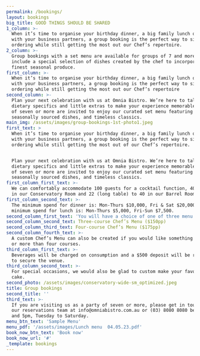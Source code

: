 ```yaml
---
permalink: /bookings/
layout: bookings
big_title: GOOD THINGS SHOULD BE SHARED
1_column: >-
  When it’s time to organise your birthday dinner, a big family lunch or a meal
  with your business partners, a group booking is the perfect way to simplify
  ordering while still getting the most out our Chef’s repertoire. 
2_column: >-
  Group bookings with a set menu are available for groups of 7 and more and
  include a special selection of dishes created by the chef to incorporate the
  finest seasonal produce. 
first_column: >-
  When it’s time to organise your birthday dinner, a big family lunch or a meal
  with your business partners, a group booking is the perfect way to simplify
  ordering while still getting the most out our Chef’s repertoire
second_column: >-
  Plan your next celebration with us at Omnia Bistro. We’re here to talk about
  dietary specifics and little extras to make your experience memorable. Parties
  of seven or more are invited to enjoy our curated set menu featuring our
  seasonally sourced dishes, and timeless classics.
main_img: /assets/images/group-bookings-1st-photo1.jpeg
first_text: >
  When it’s time to organise your birthday dinner, a big family lunch or a meal
  with your business partners, a group booking is the perfect way to simplify
  ordering while still getting the most out of our Chef’s repertoire.


  Plan your next celebration with us at Omnia Bistro. We’re here to talk about
  dietary specifics and little extras to make your experience memorable. Parties
  of seven or more are invited to enjoy our curated set menu featuring our
  seasonally sourced dishes, and timeless classics.
first_column_first_text: >-
  We can comfortably accommodate 100 guests for a cocktail function, 40 seated
  in our Conservatory Room and 22 (long table) to 40 in our Barrel Room.
first_column_second_text: >-
  The minimum spend for dinner is: Mon-Thurs $10,000, Fri & Sat $20,000. The
  minimum spend for lunch is: Mon-Thurs $5,000, Fri-Sun $7,500.
second_column_first_text: 'You will have a choice of one of three menu options:'
second_column_second_text: Three-course Chef’s Menu ($150pp)
second_column_third_text: Four-course Chef’s Menu ($175pp)
second_column_fourth_text: >-
  A custom Chef’s Menu can also be created if you would like something special
  or more than four courses.
third_column_first_text: >-
  Beverages will be charged on consumption and a $500 deposit will be required
  to secure the venue.
third_column_second_text: >-
  For special occasions, we would also be glad to custom make your favourite
  cake.
second_photo: /assets/images/conservatory-wide-sm_optimized.jpeg
title: Group bookings
second_title: ''
third_text: >-
  If you are visiting us as a party of seven or more, please get in touch with
  our reservations team at info@omniabistro.com.au or (03) 8080 8080 between 9pm
  and 5pm, Tuesday to Saturday.
menu_btn_text: 'Sample Menu'
menu_pdf: '/assets/images/Lunch menu  04.05.23.pdf'
book_now_btn_text: 'Book now'
book_now_url: '#'
_template: bookings
---
```





